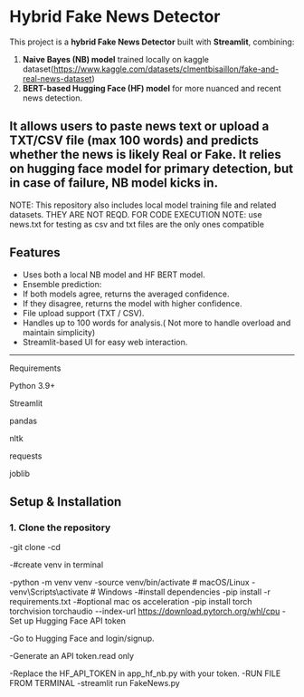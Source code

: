 # Hybrid Fake News Detector

This project is a **hybrid Fake News Detector** built with **Streamlit**, combining:

1. **Naive Bayes (NB) model** trained locally on kaggle dataset(https://www.kaggle.com/datasets/clmentbisaillon/fake-and-real-news-dataset)
2. **BERT-based Hugging Face (HF) model** for more nuanced and recent news detection.

It allows users to **paste news text or upload a TXT/CSV file** (max 100 words) and predicts whether the news is likely **Real** or **Fake**.
It relies on hugging face model for primary detection, but in case of failure, NB model kicks in.
---
NOTE: This repository also includes local model training file and related datasets. THEY ARE NOT REQD. FOR CODE EXECUTION
NOTE: use news.txt for testing as csv and txt files are the only ones compatible
## **Features**

-  Uses both a local NB model and HF BERT model.
-  Ensemble prediction:
  - If both models agree, returns the averaged confidence.
  - If they disagree, returns the model with higher confidence.
- File upload support (TXT / CSV).
- Handles up to 100 words for analysis.( Not more to handle overload and maintain simplicity)
- Streamlit-based UI for easy web interaction.

---
Requirements

Python 3.9+

Streamlit

pandas

nltk

requests

joblib

## **Setup & Installation**

### 1. Clone the repository


-git clone <your-repo-url>
-cd <your-repo-folder>

-#create venv in terminal

-python -m venv venv
-source venv/bin/activate  # macOS/Linux
-venv\Scripts\activate     # Windows
-#install dependencies
-pip install -r requirements.txt
-#optional mac os acceleration
-pip install torch torchvision torchaudio --index-url https://download.pytorch.org/whl/cpu
-Set up Hugging Face API token

-Go to Hugging Face
 and login/signup.

-Generate an API token.read only

-Replace the HF_API_TOKEN in app_hf_nb.py with your token.
-RUN FILE FROM TERMINAL
-streamlit run FakeNews.py
